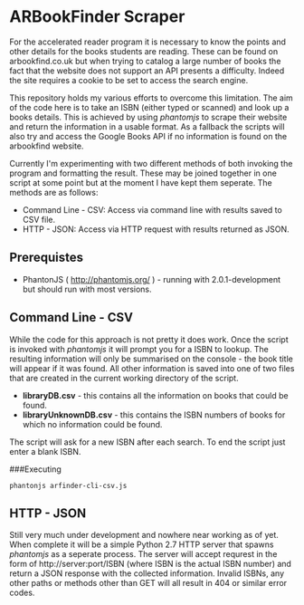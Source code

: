 ARBookFinder Scraper
====================

For the accelerated reader program it is necessary to know the points and other details for the books students are reading. These can be found on arbookfind.co.uk but when trying to catalog a large number of books the fact that the website does not support an API presents a difficulty. Indeed the site requires a cookie to be set to access the search engine.

This repository holds my various efforts to overcome this limitation. The aim of the code here is to take an ISBN (either typed or scanned) and look up a books details. This is achieved by using *phantomjs* to scrape their website and return the information in a usable format. As a fallback the scripts will also try and access the Google Books API if no information is found on the arbookfind website.

Currently I'm experimenting with two different methods of both invoking the program and formatting the result. These may be joined together in one script at some point but at the moment I have kept them seperate. The methods are as follows:

 * Command Line - CSV: Access via command line with results saved to CSV file.
 * HTTP - JSON: Access via HTTP request with results returned as JSON.
 
Prerequistes
------------
* PhantonJS ( http://phantomjs.org/ ) - running with 2.0.1-development but should run with most versions.


Command Line - CSV
------------------

While the code for this approach is not pretty it does work. Once the script is invoked with *phantomjs* it will prompt you for a ISBN to lookup. The resulting information will only be summarised on the console - the book title will appear if it was found. All other information is saved into one of two files that are created in the current working directory of the script.

 * **libraryDB.csv** - this contains all the information on books that could be found.
 * **libraryUnknownDB.csv** - this contains the ISBN numbers of books for which no information could be found.
 
The script will ask for a new ISBN after each search. To end the script just enter a blank ISBN.

###Executing

```
phantonjs arfinder-cli-csv.js
```

HTTP - JSON
-----------

Still very much under development and nowhere near working as of yet. When complete it will be a simple Python 2.7 HTTP server that spawns *phantomjs* as a seperate process. The server will accept requrest in the form of http://server:port/ISBN (where ISBN is the actual ISBN number) and return a JSON response with the collected information. Invalid ISBNs, any other paths or methods other than GET will all result in 404 or similar error codes.